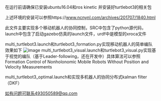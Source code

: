 在运行前请确保已安装ubuntu16.04和ros kinetic 并安装好turtlebot3的相关包

上述环境的安装可以参照https://www.ncnynl.com/archives/201707/1840.html

此文件主要实现多个移动机器人的协同控制，SRC中包含了python源代码，launch中包含了启动gazebo仿真的launch文件，urdf中是模型的xroca文件

multi_turtlebot3.launch和turtlebot3_formation.py实现移动机器人的简单编队
效果如下
![image](https://github.com/zyq321/multi-agents-formulation/master/gif/formation_res.gif)
multi_turtlebot3_visual.launch和turtlebot3_visual.py实现基于视觉的编队（基于Leader-following，还在开发中）具体算法可以参照
Formation Control of Nonholonomic Mobile Robots Without Position and Velocity Measurements

multi_turtlebot3_optimal.launch和实现多机器人的协同分布式kalman filter（DKF）

如有问题可联系493050589@qq.com
